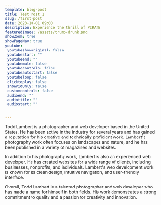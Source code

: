 ```yaml
---
template: blog-post
title: Test Post 1
slug: /first-post
date: 2023-10-01 09:00
description: Experience the thrill of PIRATE
featuredImage: /assets/trump-drunk.png
showZoom: true
showPageNav: true
youtube:
 youtubeshoworiginal: false
 youtubestart: ""
 youtubeend: ""
 youtubemute: false
 youtubecontrols: false
 youtubeautostart: false
 youtubeloop: false
 clicktoplay: false
 showVidOnly: false
 customcontrols: false
 audioend: ""
 audiotitle: ""
 audiostart: ""


---
```


Todd Lambert is a photographer and web developer based in the United States. He has been active in the industry for several years and has gained a reputation for his creative and technically proficient work. Lambert's photography work often focuses on landscapes and nature, and he has been published in a variety of magazines and websites.

In addition to his photography work, Lambert is also an experienced web developer. He has created websites for a wide range of clients, including businesses, nonprofits, and individuals. Lambert's web development work is known for its clean design, intuitive navigation, and user-friendly interface.

Overall, Todd Lambert is a talented photographer and web developer who has made a name for himself in both fields. His work demonstrates a strong commitment to quality and a passion for creativity and innovation.    